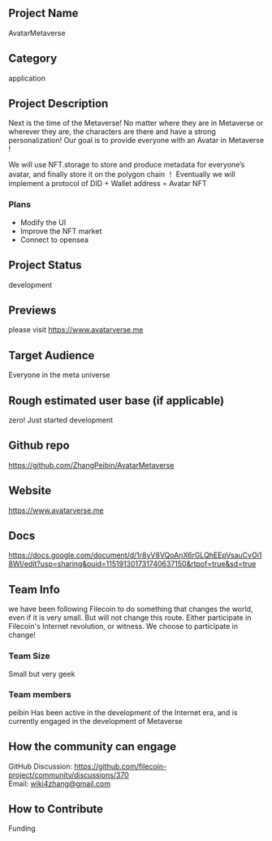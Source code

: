 ## Project Name <!-- Add your project name here with format "Project Name"-->
AvatarMetaverse

## Category 
<!--developer tooling, application, wallet, infrastructure, etc-->
application

## Project Description
<!--Describe your project in a few sentences. -->
Next is the time of the Metaverse!
No matter where they are in Metaverse or wherever they are, the characters are there and have a strong personalization!
Our goal is to provide everyone with an Avatar in Metaverse !

We will use NFT.storage to store and produce metadata for everyone’s avatar, and finally store it on the polygon chain ！
Eventually we will implement a protocol of DID + Wallet address = Avatar NFT

### Plans
- Modify the UI
- Improve the NFT market
- Connect to opensea

## Project Status
<!--brainstorming, fundraising, under development, beta, shipped, etc-->
development

## Previews
<!--Add some screenshots to give a preview of your product-->
please visit https://www.avatarverse.me

## Target Audience
<!--Describe who will be your project's users-->
Everyone in the meta universe

## Rough estimated user base (if applicable)
<!--How many users do you have right now?-->
zero! Just started development

## Github repo
<!--Attach a link to your GitHub repo if it's OSS-->
https://github.com/ZhangPeibin/AvatarMetaverse


## Website
<!--Link your website if available-->
https://www.avatarverse.me

## Docs
<!--Including a link to your project docs!-->
https://docs.google.com/document/d/1r8yV8VQoAnX6rGLQhEEpVsauCvOi18Wl/edit?usp=sharing&ouid=115191301731740637150&rtpof=true&sd=true

## Team Info
<!-- Introduce your amazing team - how many team members are working on this project and who are they?-->
we have been following Filecoin to do something that changes the world, even if it is very small. But will not change this route.
Either participate in Filecoin's Internet revolution, or witness. We choose to participate in change!

### Team Size  
Small but very geek

### Team members  
peibin
Has been active in the development of the Internet era, and is currently engaged in the development of Metaverse


## How the community can engage
GitHub Discussion: https://github.com/filecoin-project/community/discussions/370  
Email:  wiki4zhang@gmail.com


## How to Contribute
<!--How can the community contribute to your project?-->
Funding
